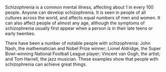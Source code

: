 Schizophrenia is a common mental illness, affecting about 1 in every
100 people. Anyone can develop schizophrenia. It is seen in people of
all cultures across the world, and affects equal numbers of men and
women. It can also affect people of almost any age, although the
symptoms of schizophrenia usually first appear when a person is in
their late teens or early twenties.

There have been a number of notable people with schizophrenia: John
Nash, the mathematician and Nobel Prize winner; Lionel Aldridge, the
Super Bowl-winning National Football League player; Vincent van
Gogh, the artist; and Tom Harrell, the jazz musician. These examples
show that people with schizophrenia can achieve great things.
